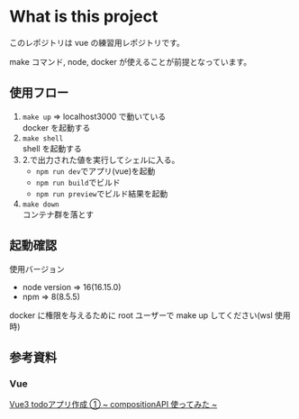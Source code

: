 # What is this project

このレポジトリは vue の練習用レポジトリです。

make コマンド, node, docker が使えることが前提となっています。

## 使用フロー

1. `make up` => localhost3000 で動いている<br/>
   docker を起動する
2. `make shell`<br/>
   shell を起動する
3. 2.で出力された値を実行してシェルに入る。<br/>
   - `npm run dev`でアプリ(vue)を起動
   - `npm run build`でビルド
   - `npm run preview`でビルド結果を起動
4. `make down`<br/>
   コンテナ群を落とす

## 起動確認

使用バージョン

- node version => 16(16.15.0)<br/>
- npm => 8(8.5.5)

docker に権限を与えるために root ユーザーで make up してください(wsl 使用時)

## 参考資料
### Vue
[Vue3 todoアプリ作成 ① ~ compositionAPI 使ってみた ~](https://qiita.com/nakamo-03/items/5f1a8283648f87ab0230)